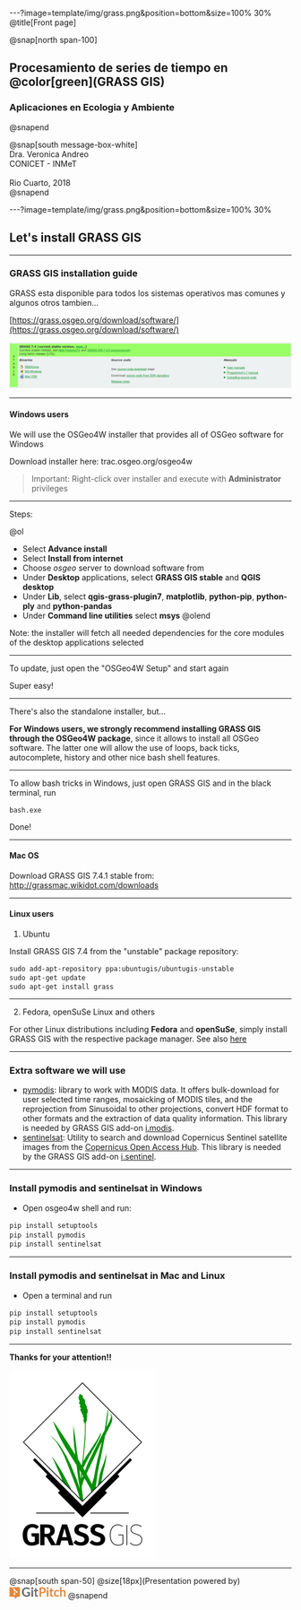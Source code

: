 ---?image=template/img/grass.png&position=bottom&size=100% 30%
@title[Front page]

@snap[north span-100]
<br>
<h2>Procesamiento de series de tiempo en @color[green](GRASS GIS)</h2>
<h3>Aplicaciones en Ecologia y Ambiente</h3>
@snapend

@snap[south message-box-white]
<br>Dra. Veronica Andreo<br>CONICET - INMeT<br><br>Rio Cuarto, 2018<br>
@snapend

---?image=template/img/grass.png&position=bottom&size=100% 30%

## Let's install GRASS GIS

---

### GRASS GIS installation guide

GRASS esta disponible para todos los sistemas operativos mas comunes y algunos otros tambien...

[https://grass.osgeo.org/download/software/](https://grass.osgeo.org/download/software/)

![Download software section](assets/img/grass_gis_download_software.png)

---

#### Windows users

We will use the OSGeo4W installer that provides all of OSGeo software for Windows

Download installer here: trac.osgeo.org/osgeo4w

> Important:
> Right-click over installer and execute with **Administrator** privileges

---

Steps:

@ol
- Select **Advance install**
- Select **Install from internet**
- Choose *osgeo* server to download software from
- Under **Desktop** applications, select **GRASS GIS stable** and **QGIS desktop**
- Under **Lib**, select **qgis-grass-plugin7**, **matplotlib**, **python-pip**, **python-ply** and **python-pandas** 
- Under **Command line utilities** select **msys**
@olend

Note: the installer will fetch all needed dependencies for the core modules of the desktop applications selected

---

To update, just open the "OSGeo4W Setup" and start again

Super easy!

---

There's also the standalone installer, but...

**For Windows users, we strongly recommend installing GRASS GIS through the OSGeo4W package**, since it allows to install all OSGeo software. The latter one will allow the use of loops, back ticks, autocomplete, history and other nice bash shell features.

---

To allow bash tricks in Windows, just open GRASS GIS and in the black terminal, run

```
bash.exe
```

Done!

---

#### Mac OS

Download GRASS GIS 7.4.1 stable from: <http://grassmac.wikidot.com/downloads>

---

#### Linux users

1. Ubuntu

Install GRASS GIS 7.4 from the "unstable" package repository:

```
sudo add-apt-repository ppa:ubuntugis/ubuntugis-unstable
sudo apt-get update
sudo apt-get install grass
```

---

2. Fedora, openSuSe Linux and others

For other Linux distributions including **Fedora** and **openSuSe**, simply install GRASS GIS with the respective package manager. See also [here](https://grass.osgeo.org/download/software/)

---

### Extra software we will use

- [pymodis](http://www.pymodis.org/): library to work with MODIS data. It offers bulk-download for user selected time ranges, mosaicking of MODIS tiles, and the reprojection from Sinusoidal to other projections, convert HDF format to other formats and the extraction of data quality information. This library is needed by GRASS GIS add-on [i.modis](https://grass.osgeo.org/grass74/manuals/addons/i.modis.html).
- [sentinelsat](https://github.com/sentinelsat/sentinelsat): Utility to search and download Copernicus Sentinel satellite images from the [Copernicus Open Access Hub](https://scihub.copernicus.eu/). This library is needed by the GRASS GIS add-on [i.sentinel](https://grass.osgeo.org/grass74/manuals/addons/i.sentinel.html).

---

### Install pymodis and sentinelsat in Windows

- Open osgeo4w shell and run:

```python
pip install setuptools
pip install pymodis
pip install sentinelsat
```

---

### Install pymodis and sentinelsat in Mac and Linux

- Open a terminal and run 

```python
pip install setuptools
pip install pymodis
pip install sentinelsat
```

---

**Thanks for your attention!!**

![GRASS GIS logo](assets/img/grass_logo_alphab.png)

---

@snap[south span-50]
@size[18px](Presentation powered by)
<br>
<a href="https://gitpitch.com/">
<img src="assets/img/gitpitch_logo.png" width="20%"></a>
@snapend

<!--- 
1.  WinGRASS stand-alone installer
> Important:
> Right-click over the installer and execute with **Administrator** privileges
Be sure to check "Important Microsoft Runtime Libraries". The rest is all **Ok** until the end.
Note: dependencies needed by core modules are shipped with the installer, no need to worry about them now.
--->